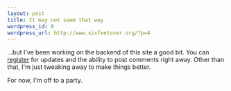 ```yaml
--- 
layout: post
title: It may not seem that way
wordpress_id: 8
wordpress_url: http://www.sixfeetover.org/?p=4
---
```

...but I've been working on the backend of this site a good bit.  You can <a href="http://www.sixfeetover.org/wp-register.php">register</a> for updates and the ability to post comments right away.  Other than that, I'm just tweaking away to make things better.

For now, I'm off to a party.
